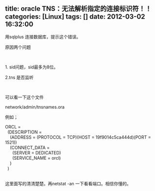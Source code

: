 title: oracle TNS：无法解析指定的连接标识符！！
categories: [Linux]
tags: []
date: 2012-03-02 16:32:00
---
<p>用sqlplus 连接数据库，提示这个错误。</p><p>原因两个问题</p><p>&nbsp;</p><p>1. sid问题，sid最多为8位。</p><p>2.tns 是否监听</p><p>&nbsp;</p><p>可以看一下这个文件</p><p>network/admin/tnsnames.ora</p><p>例如；</p><p>ORCL =<br />&nbsp; (DESCRIPTION =<br />&nbsp;&nbsp;&nbsp; (ADDRESS = (PROTOCOL = TCP)(HOST = 19f9014c5ca444d)(PORT = 1521))<br />&nbsp;&nbsp;&nbsp; (CONNECT_DATA =<br />&nbsp;&nbsp;&nbsp;&nbsp;&nbsp; (SERVER = DEDICATED)<br />&nbsp;&nbsp;&nbsp;&nbsp;&nbsp; (SERVICE_NAME = orcl)<br />&nbsp;&nbsp;&nbsp; )<br />&nbsp; )</p><p><br />这里面写的清清楚楚。再netstat -an 一下看看端口。相信你懂的。</p>